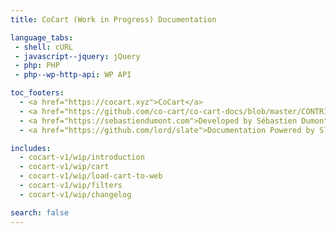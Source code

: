 ```yaml
---
title: CoCart (Work in Progress) Documentation

language_tabs:
 - shell: cURL
 - javascript--jquery: jQuery
 - php: PHP
 - php--wp-http-api: WP API

toc_footers:
  - <a href="https://cocart.xyz">CoCart</a>
  - <a href="https://github.com/co-cart/co-cart-docs/blob/master/CONTRIBUTING.md">Contribute to Documentation</a>
  - <a href="https://sebastiendumont.com">Developed by Sébastien Dumont</a>
  - <a href="https://github.com/lord/slate">Documentation Powered by Slate</a>

includes:
  - cocart-v1/wip/introduction
  - cocart-v1/wip/cart
  - cocart-v1/wip/load-cart-to-web
  - cocart-v1/wip/filters
  - cocart-v1/wip/changelog

search: false
---
```

